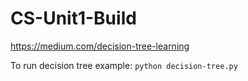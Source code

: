 # CS-Unit1-Build

https://medium.com/decision-tree-learning


To run decision tree example:
``` python decision-tree.py ```